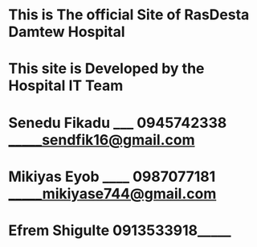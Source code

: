 # This is The official Site of RasDesta Damtew Hospital
# This site is Developed by the Hospital IT Team 
# Senedu Fikadu ___ 0945742338 _____sendfik16@gmail.com
# Mikiyas Eyob ____ 0987077181 _____mikiyase744@gmail.com
# Efrem Shigulte __0913533918_______